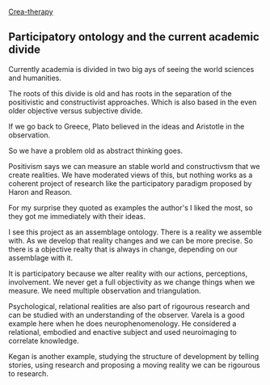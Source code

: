 [Crea-therapy ](https://www.notion.so/Crea-therapy-c4c7d37aa26c41eb8b95219db94ce0c1?pvs=21)

## Participatory ontology and the current academic divide

Currently academia is divided in two big ays of seeing the world sciences and humanities.

The roots of this divide is old and has roots in the separation of the positivistic and constructivist approaches. Which is also based in the even older objective versus subjective divide.

If we go back to Greece, Plato believed in the ideas and Aristotle in the observation. 

So we have a problem old as abstract thinking goes.

Positivism says we can measure an stable world and constructivsm that we create realities. We have moderated views of this, but nothing works as a coherent project of research like the participatory paradigm proposed by Haron and Reason.

For my surprise they quoted as examples the author's I liked the most, so they got me immediately with their ideas.

I see this project as an assemblage ontology. There is a reality we assemble with. As we develop that reality changes and we can be more precise. So there is a objective realty that is always in change, depending on our assemblage with it. 

It is participatory because we alter reality with our actions, perceptions, involvement. We never get a full objectivity as we change things when we measure. We need multiple observation and triangulation.

Psychological, relational realities are also part of rigourous research and can be studied with an understanding of the observer. Varela is a good example here when he does neurophenomenology. He considered a relational, embodied and enactive subject and used neuroimaging to correlate knowledge.

Kegan is another example, studying the structure of development by telling stories, using research and proposing a moving reality we can be rigourous to research.